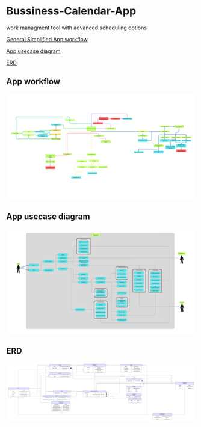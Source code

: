 # Bussiness-Calendar-App
work managment tool with advanced scheduling options

[General Simplified App workflow](https://www.canva.com/design/DAGQLKZsTjs/U2sA5dh_sBxa2OwpZh9FsA/edit?utm_content=DAGQLKZsTjs&utm_campaign=designshare&utm_medium=link2&utm_source=sharebutton)

[App usecase diagram](https://www.canva.com/design/DAGRBH0V-UY/ADPbt9IkYdTFXH5-MF7Kbw/edit?utm_content=DAGRBH0V-UY&utm_campaign=designshare&utm_medium=link2&utm_source=sharebutton)

[ERD](https://lucid.app/lucidchart/b83cb36d-bc1b-49ef-b2c9-03fd5b58f4be/edit?viewport_loc=-2269%2C-1290%2C4999%2C2412%2C0_0&invitationId=inv_b43e5755-23ef-4370-85a5-d8480a3b5ef5)

## App workflow
![](/images/AppDiagram.png)
## App usecase diagram
![](/images/UsecaseDiagram.png)
## ERD
![](/images/ERD.png)
